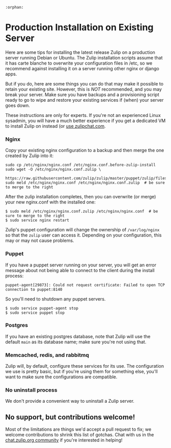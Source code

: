 ```eval_rst
:orphan:
```

# Production Installation on Existing Server

Here are some tips for installing the latest release Zulip on a
production server running Debian or Ubuntu. The Zulip installation
scripts assume that it has carte blanche to overwrite your
configuration files in /etc, so we recommend against installing it on
a server running other nginx or django apps.

But if you do, here are some things you can do that may make it
possible to retain your existing site. However, this is *NOT*
recommended, and you may break your server. Make sure you have backups
and a provisioning script ready to go to wipe and restore your
existing services if (when) your server goes down.

These instructions are only for experts.  If you're not an experienced
Linux sysadmin, you will have a much better experience if you get a
dedicated VM to install Zulip on instead (or [use zulipchat.com](https://zulipchat.com).

### Nginx

Copy your existing nginx configuration to a backup and then merge the
one created by Zulip into it:

```shell
sudo cp /etc/nginx/nginx.conf /etc/nginx.conf.before-zulip-install
sudo wget -O /etc/nginx/nginx.conf.zulip \
    https://raw.githubusercontent.com/zulip/zulip/master/puppet/zulip/files/nginx/nginx.conf
sudo meld /etc/nginx/nginx.conf /etc/nginx/nginx.conf.zulip  # be sure to merge to the right
```

After the zulip installation completes, then you can overwrite (or
merge) your new nginx.conf with the installed one:

```shell
$ sudo meld /etc/nginx/nginx.conf.zulip /etc/nginx/nginx.conf  # be sure to merge to the right
$ sudo service nginx restart
```

Zulip's puppet configuration will change the ownership of
`/var/log/nginx` so that the `zulip` user can access it.  Depending on
your configuration, this may or may not cause problems.

### Puppet

If you have a puppet server running on your server, you will get an
error message about not being able to connect to the client during the
install process:

```shell
puppet-agent[29873]: Could not request certificate: Failed to open TCP connection to puppet:8140
```

So you'll need to shutdown any puppet servers.

```shell
$ sudo service puppet-agent stop
$ sudo service puppet stop
```

### Postgres

If you have an existing postgres database, note that Zulip will use
the default `main` as its database name; make sure you're not using
that.

### Memcached, redis, and rabbitmq

Zulip will, by default, configure these services for its use.  The
configuration we use is pretty basic, but if you're using them for
something else, you'll want to make sure the configurations are
compatible.

### No uninstall process

We don't provide a convenient way to uninstall a Zulip server.

## No support, but contributions welcome!

Most of the limitations are things we'd accept a pull request to fix;
we welcome contributions to shrink this list of gotchas.  Chat with us
in the [chat.zulip.org community](../contributing/chat-zulip-org.md) if you're
interested in helping!
